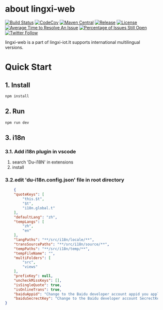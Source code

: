 # about lingxi-web

[![Build Status][maven-build-image]][maven-build-url]
[![CodeCov][codecov-image]][codecov-url]
[![Maven Central][maven-central-image]][maven-central-url]
[![Release][release-image]][release-url]
[![License][license-image]][license-url]
[![Average Time to Resolve An Issue][percentage-of-issues-still-open-image]][percentage-of-issues-still-open-url]
[![Percentage of Issues Still Open][average-time-to-resolve-an-issue-image]][average-time-to-resolve-an-issue-url]
[![Twitter Follow][twitter-follow-image]][twitter-follow-url]

lingxi-web is a part of lingxi-iot.It supports international multilingual versions.

# Quick Start

## 1. Install

```bash
npm install
```

## 2. Run

```bash
npm run dev
```

## 3. i18n

### 3.1. Add i18n plugin in vscode

1. search 'Du-i18N' in extensions
2. install

### 3.2.edit 'du-i18n.config.json' file in root directory
```json
    {
	"quoteKeys": [
		"this.$t",
		"$t",
		"i18n.global.t"
	],
	"defaultLang": "zh",
	"tempLangs": [
		"zh",
		"en"
	],
	"langPaths": "**/src/i18n/locale/**",
	"transSourcePaths": "**/src/i18n/source/**",
	"tempPaths": "**/src/i18n/temp/**",
	"tempFileName": "",
	"multiFolders": [
		"src",
		"views"
	],
	"prefixKey": null,
	"uncheckMissKeys": [],
	"isSingleQuote": true,
	"isOnlineTrans": true,
	"baiduAppid": "Change to the Baidu developer account appid you applied for yourself",
	"baiduSecrectKey": "Change to the Baidu developer account SecrectKey that you applied for yourself"
}
```

[maven-build-image]: https://github.com/apache/rocketmq/actions/workflows/maven.yaml/badge.svg
[maven-build-url]: https://github.com/apache/rocketmq/actions/workflows/maven.yaml
[codecov-image]: https://codecov.io/gh/apache/rocketmq/branch/master/graph/badge.svg
[codecov-url]: https://codecov.io/gh/apache/rocketmq
[maven-central-image]: https://maven-badges.herokuapp.com/maven-central/org.apache.rocketmq/rocketmq-all/badge.svg
[maven-central-url]: http://search.maven.org/#search%7Cga%7C1%7Corg.apache.rocketmq
[release-image]: https://img.shields.io/badge/release-download-orange.svg
[release-url]: https://www.apache.org/licenses/LICENSE-2.0.html
[license-image]: https://img.shields.io/badge/license-Apache%202-4EB1BA.svg
[license-url]: https://www.apache.org/licenses/LICENSE-2.0.html
[average-time-to-resolve-an-issue-image]: http://isitmaintained.com/badge/resolution/apache/rocketmq.svg
[average-time-to-resolve-an-issue-url]: http://isitmaintained.com/project/apache/rocketmq
[percentage-of-issues-still-open-image]: http://isitmaintained.com/badge/open/apache/rocketmq.svg
[percentage-of-issues-still-open-url]: http://isitmaintained.com/project/apache/rocketmq
[twitter-follow-image]: https://img.shields.io/twitter/follow/ApacheRocketMQ?style=social
[twitter-follow-url]: https://twitter.com/intent/follow?screen_name=ApacheRocketMQ
```
